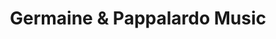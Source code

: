 ---
title: "Germaine & Pappalardo Music"
url: /jamestown/germaine-and-pappalardo-music/
shop: music
---